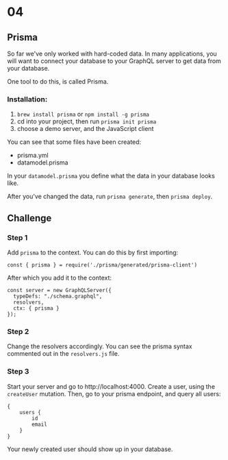 # 04

## Prisma

So far we've only worked with hard-coded data. In many applications, you will want to connect your database to your GraphQL server to get data from your database.

One tool to do this, is called Prisma.

### Installation:

1. `brew install prisma` or `npm install -g prisma`
2. cd into your project, then run `prisma init prisma`
3. choose a demo server, and the JavaScript client

You can see that some files have been created:

- prisma.yml
- datamodel.prisma

In your `datamodel.prisma` you define what the data in your database looks like.

After you've changed the data, run `prisma generate`, then `prisma deploy`.

## Challenge

### Step 1

Add `prisma` to the context. You can do this by first importing:

`const { prisma } = require('./prisma/generated/prisma-client')`

After which you add it to the context:

```
const server = new GraphQLServer({
  typeDefs: "./schema.graphql",
  resolvers,
  ctx: { prisma }
});
```

### Step 2

Change the resolvers accordingly. You can see the prisma syntax commented out in the `resolvers.js` file.

### Step 3

Start your server and go to http://localhost:4000. Create a user, using the `createUser` mutation. Then, go to your prisma endpoint, and query all users:

```
{
	users {
		id
		email
	}
}
```

Your newly created user should show up in your database.
